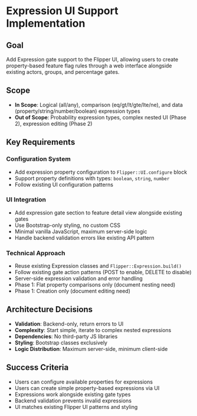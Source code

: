 # Expression UI Support Implementation

## Goal
Add Expression gate support to the Flipper UI, allowing users to create property-based feature flag rules through a web interface alongside existing actors, groups, and percentage gates.

## Scope
- **In Scope**: Logical (all/any), comparison (eq/gt/lt/gte/lte/ne), and data (property/string/number/boolean) expression types
- **Out of Scope**: Probability expression types, complex nested UI (Phase 2), expression editing (Phase 2)

## Key Requirements

### Configuration System
- Add expression property configuration to `Flipper::UI.configure` block
- Support property definitions with types: `boolean`, `string`, `number`
- Follow existing UI configuration patterns

### UI Integration
- Add expression gate section to feature detail view alongside existing gates
- Use Bootstrap-only styling, no custom CSS
- Minimal vanilla JavaScript, maximum server-side logic
- Handle backend validation errors like existing API pattern

### Technical Approach
- Reuse existing Expression classes and `Flipper::Expression.build()`
- Follow existing gate action patterns (POST to enable, DELETE to disable)
- Server-side expression validation and error handling
- Phase 1: Flat property comparisons only (document nesting need)
- Phase 1: Creation only (document editing need)

## Architecture Decisions
- **Validation**: Backend-only, return errors to UI
- **Complexity**: Start simple, iterate to complex nested expressions
- **Dependencies**: No third-party JS libraries
- **Styling**: Bootstrap classes exclusively
- **Logic Distribution**: Maximum server-side, minimum client-side

## Success Criteria
- Users can configure available properties for expressions
- Users can create simple property-based expressions via UI
- Expressions work alongside existing gate types
- Backend validation prevents invalid expressions
- UI matches existing Flipper UI patterns and styling
